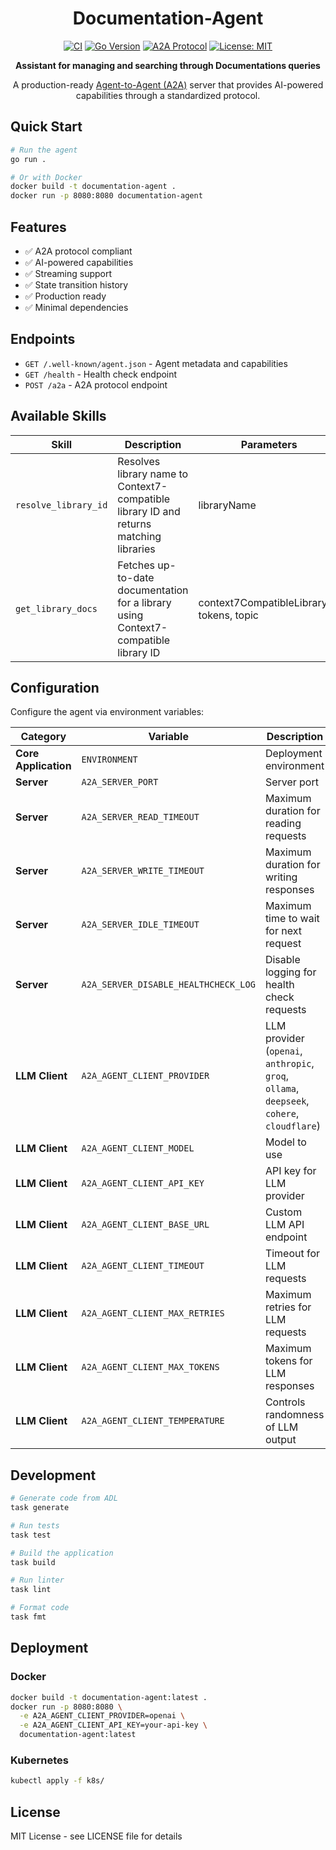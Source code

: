 <div align="center">

# Documentation-Agent
[![CI](https://github.com/inference-gateway/documentation-agent/workflows/CI/badge.svg)](https://github.com/inference-gateway/documentation-agent/actions/workflows/ci.yml)
[![Go Version](https://img.shields.io/badge/Go-1.24+-00ADD8?style=flat&logo=go)](https://golang.org)
[![A2A Protocol](https://img.shields.io/badge/A2A-Protocol-blue?style=flat)](https://github.com/inference-gateway/adk)
[![License: MIT](https://img.shields.io/badge/License-MIT-yellow.svg)](https://opensource.org/licenses/MIT)

**Assistant for managing and searching through Documentations queries**

A production-ready [Agent-to-Agent (A2A)](https://github.com/inference-gateway/adk) server that provides AI-powered capabilities through a standardized protocol.

</div>

## Quick Start

```bash
# Run the agent
go run .

# Or with Docker
docker build -t documentation-agent .
docker run -p 8080:8080 documentation-agent
```

## Features

- ✅ A2A protocol compliant
- ✅ AI-powered capabilities
- ✅ Streaming support
- ✅ State transition history
- ✅ Production ready
- ✅ Minimal dependencies

## Endpoints

- `GET /.well-known/agent.json` - Agent metadata and capabilities
- `GET /health` - Health check endpoint
- `POST /a2a` - A2A protocol endpoint

## Available Skills

| Skill | Description | Parameters |
|-------|-------------|------------|
| `resolve_library_id` | Resolves library name to Context7-compatible library ID and returns matching libraries |libraryName |
| `get_library_docs` | Fetches up-to-date documentation for a library using Context7-compatible library ID |context7CompatibleLibraryID, tokens, topic |

## Configuration

Configure the agent via environment variables:

| Category | Variable | Description | Default |
|----------|----------|-------------|---------|
| **Core Application** | `ENVIRONMENT` | Deployment environment | - |
| **Server** | `A2A_SERVER_PORT` | Server port | `8080` |
| **Server** | `A2A_SERVER_READ_TIMEOUT` | Maximum duration for reading requests | `120s` |
| **Server** | `A2A_SERVER_WRITE_TIMEOUT` | Maximum duration for writing responses | `120s` |
| **Server** | `A2A_SERVER_IDLE_TIMEOUT` | Maximum time to wait for next request | `120s` |
| **Server** | `A2A_SERVER_DISABLE_HEALTHCHECK_LOG` | Disable logging for health check requests | `true` |
| **LLM Client** | `A2A_AGENT_CLIENT_PROVIDER` | LLM provider (`openai`, `anthropic`, `groq`, `ollama`, `deepseek`, `cohere`, `cloudflare`) | - |
| **LLM Client** | `A2A_AGENT_CLIENT_MODEL` | Model to use | - |
| **LLM Client** | `A2A_AGENT_CLIENT_API_KEY` | API key for LLM provider | - |
| **LLM Client** | `A2A_AGENT_CLIENT_BASE_URL` | Custom LLM API endpoint | - |
| **LLM Client** | `A2A_AGENT_CLIENT_TIMEOUT` | Timeout for LLM requests | `30s` |
| **LLM Client** | `A2A_AGENT_CLIENT_MAX_RETRIES` | Maximum retries for LLM requests | `3` |
| **LLM Client** | `A2A_AGENT_CLIENT_MAX_TOKENS` | Maximum tokens for LLM responses |`4096` |
| **LLM Client** | `A2A_AGENT_CLIENT_TEMPERATURE` | Controls randomness of LLM output |`0.7` |

## Development

```bash
# Generate code from ADL
task generate

# Run tests
task test

# Build the application
task build

# Run linter
task lint

# Format code
task fmt
```

## Deployment

### Docker

```bash
docker build -t documentation-agent:latest .
docker run -p 8080:8080 \
  -e A2A_AGENT_CLIENT_PROVIDER=openai \
  -e A2A_AGENT_CLIENT_API_KEY=your-api-key \
  documentation-agent:latest
```

### Kubernetes

```bash
kubectl apply -f k8s/
```

## License

MIT License - see LICENSE file for details
